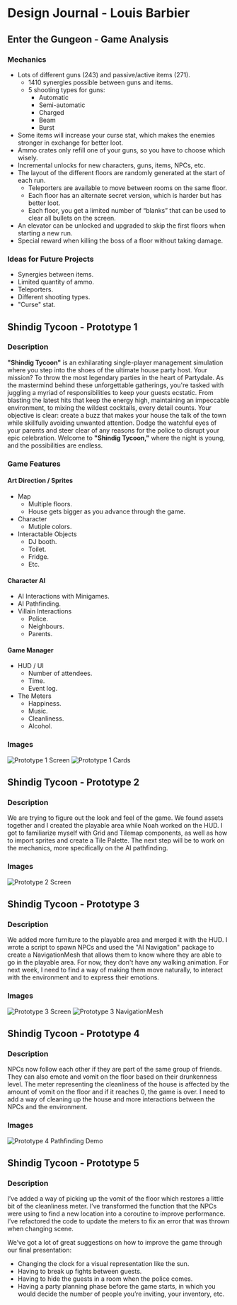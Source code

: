 # Design Journal - Louis Barbier

## Enter the Gungeon - Game Analysis

### Mechanics

- Lots of different guns (243) and passive/active items (271).
  - 1410 synergies possible between guns and items.
  - 5 shooting types for guns:
    - Automatic
    - Semi-automatic
    - Charged
    - Beam
    - Burst
- Some items will increase your curse stat, which makes the enemies stronger in exchange for better loot.
- Ammo crates only refill one of your guns, so you have to choose which wisely.
- Incremental unlocks for new characters, guns, items, NPCs, etc.
- The layout of the different floors are randomly generated at the start of each run.
  - Teleporters are available to move between rooms on the same floor.
  - Each floor has an alternate secret version, which is harder but has better loot.
  - Each floor, you get a limited number of “blanks” that can be used to clear all bullets on the screen.
- An elevator can be unlocked and upgraded to skip the first floors when starting a new run.
- Special reward when killing the boss of a floor without taking damage.

### Ideas for Future Projects

- Synergies between items.
- Limited quantity of ammo.
- Teleporters.
- Different shooting types.
- "Curse" stat.

## Shindig Tycoon - Prototype 1

### Description

**"Shindig Tycoon"** is an exhilarating single-player management simulation where you step into the shoes of the ultimate house party host. Your mission? To throw the most legendary parties in the heart of Partydale. As the mastermind behind these unforgettable gatherings, you're tasked with juggling a myriad of responsibilities to keep your guests ecstatic. From blasting the latest hits that keep the energy high, maintaining an impeccable environment, to mixing the wildest cocktails, every detail counts. Your objective is clear: create a buzz that makes your house the talk of the town while skillfully avoiding unwanted attention. Dodge the watchful eyes of your parents and steer clear of any reasons for the police to disrupt your epic celebration. Welcome to **"Shindig Tycoon,"** where the night is young, and the possibilities are endless.

### Game Features

#### Art Direction / Sprites

- Map
  - Multiple floors.
  - House gets bigger as you advance through the game.
- Character
  - Mutiple colors.
- Interactable Objects
  - DJ booth.
  - Toilet.
  - Fridge.
  - Etc.

#### Character AI

- AI Interactions with Minigames.
- AI Pathfinding.
- Villain Interactions
  - Police.
  - Neighbours.
  - Parents.

#### Game Manager

- HUD / UI
  - Number of attendees.
  - Time.
  - Event log.
- The Meters
  - Happiness.
  - Music.
  - Cleanliness.
  - Alcohol.

### Images

![Prototype 1 Screen](/Process/Images/CART315_Prototype01_Screen.jpg)
![Prototype 1 Cards](/Process/Images/CART315_Prototype01_Cards.jpg)
 
## Shindig Tycoon - Prototype 2

### Description

We are trying to figure out the look and feel of the game. We found assets together and I created the playable area while Noah worked on the HUD. I got to familiarize myself with Grid and Tilemap components, as well as how to import sprites and create a Tile Palette. The next step will be to work on the mechanics, more specifically on the AI pathfinding.

### Images

![Prototype 2 Screen](/Process/Images/CART315_Prototype02_Screen.png)

## Shindig Tycoon - Prototype 3

### Description

We added more furniture to the playable area and merged it with the HUD. I wrote a script to spawn NPCs and used the "AI Navigation" package to create a NavigationMesh that allows them to know where they are able to go in the playable area. For now, they don't have any walking animation. For next week, I need to find a way of making them move naturally, to interact with the environment and to express their emotions.

### Images

![Prototype 3 Screen](/Process/Images/CART315_Prototype03_Screen.png)
![Prototype 3 NavigationMesh](/Process/Images/CART315_Prototype03_NavigationMesh.png)

## Shindig Tycoon - Prototype 4

### Description

NPCs now follow each other if they are part of the same group of friends. They can also emote and vomit on the floor based on their drunkenness level. The meter representing the cleanliness of the house is affected by the amount of vomit on the floor and if it reaches 0, the game is over. I need to add a way of cleaning up the house and more interactions between the NPCs and the environment.

### Images

![Prototype 4 Pathfinding Demo](/Process/Images/CART315_Prototype04_PathfindingDemo.gif)

## Shindig Tycoon - Prototype 5

### Description

I’ve added a way of picking up the vomit of the floor which restores a little bit of the cleanliness meter. I’ve transformed the function that the NPCs were using to find a new location into a coroutine to improve performance. I’ve refactored the code to update the meters to fix an error that was thrown when changing scene.

We’ve got a lot of great suggestions on how to improve the game through our final presentation:
- Changing the clock for a visual representation like the sun.
- Having to break up fights between guests.
- Having to hide the guests in a room when the police comes.
- Having a party planning phase before the game starts, in which you would decide the number of people you’re inviting, your inventory, etc.
